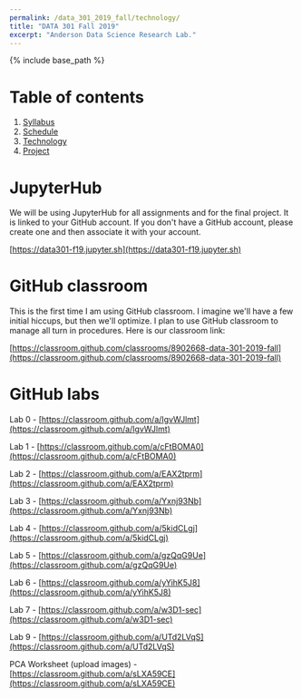 ```yaml
---
permalink: /data_301_2019_fall/technology/
title: "DATA 301 Fall 2019"
excerpt: "Anderson Data Science Research Lab."
---
```


{% include base_path %}

# Table of contents
1. [Syllabus](/data_301_2019_fall/)
2. [Schedule](/data_301_2019_fall/schedule/)
3. [Technology](/data_301_2019_fall/technology/)
4. [Project](/data_301_2019_fall/project/)

# JupyterHub
We will be using JupyterHub for all assignments and for the final project. It is linked
to your GitHub account. If you don't have a GitHub account, please create one and then associate it
with your account.

[https://data301-f19.jupyter.sh](https://data301-f19.jupyter.sh)

# GitHub classroom
This is the first time I am using GitHub classroom. I imagine we'll have a few initial hiccups, but then we'll
optimize. I plan to use GitHub classroom to manage all turn in procedures. Here is our classroom link:

[https://classroom.github.com/classrooms/8902668-data-301-2019-fall](https://classroom.github.com/classrooms/8902668-data-301-2019-fall)

# GitHub labs
Lab 0 - [https://classroom.github.com/a/IgvWJlmt](https://classroom.github.com/a/IgvWJlmt)

Lab 1 - [https://classroom.github.com/a/cFtBOMA0](https://classroom.github.com/a/cFtBOMA0)

Lab 2 - [https://classroom.github.com/a/EAX2tprm](https://classroom.github.com/a/EAX2tprm)

Lab 3 - [https://classroom.github.com/a/Yxnj93Nb](https://classroom.github.com/a/Yxnj93Nb)

Lab 4 - [https://classroom.github.com/a/5kidCLgj](https://classroom.github.com/a/5kidCLgj)

Lab 5 - [https://classroom.github.com/a/gzQqG9Ue](https://classroom.github.com/a/gzQqG9Ue)

Lab 6 - [https://classroom.github.com/a/yYihK5J8](https://classroom.github.com/a/yYihK5J8)

Lab 7 - [https://classroom.github.com/a/w3D1-sec](https://classroom.github.com/a/w3D1-sec)

Lab 9 - [https://classroom.github.com/a/UTd2LVqS](https://classroom.github.com/a/UTd2LVqS)

PCA Worksheet (upload images) - [https://classroom.github.com/a/sLXA59CE](https://classroom.github.com/a/sLXA59CE)
